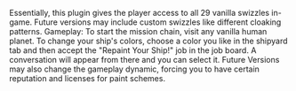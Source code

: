 Essentially, this plugin gives the player access to all 29 vanilla swizzles in-game. Future versions may include custom swizzles like different cloaking patterns.
Gameplay:
  To start the mission chain, visit any vanilla human planet.
  To change your ship's colors, choose a color you like in the shipyard tab and then accept the "Repaint Your Ship!" job in the job board. A conversation will appear from there and you can select it.
Future Versions may also change the gameplay dynamic, forcing you to have certain reputation and licenses for paint schemes.
